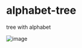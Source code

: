 # alphabet-tree
tree with alphabet

![image](https://user-images.githubusercontent.com/60409219/232248188-38e814c5-d70a-44a5-88f6-b88199fab2ce.png)

